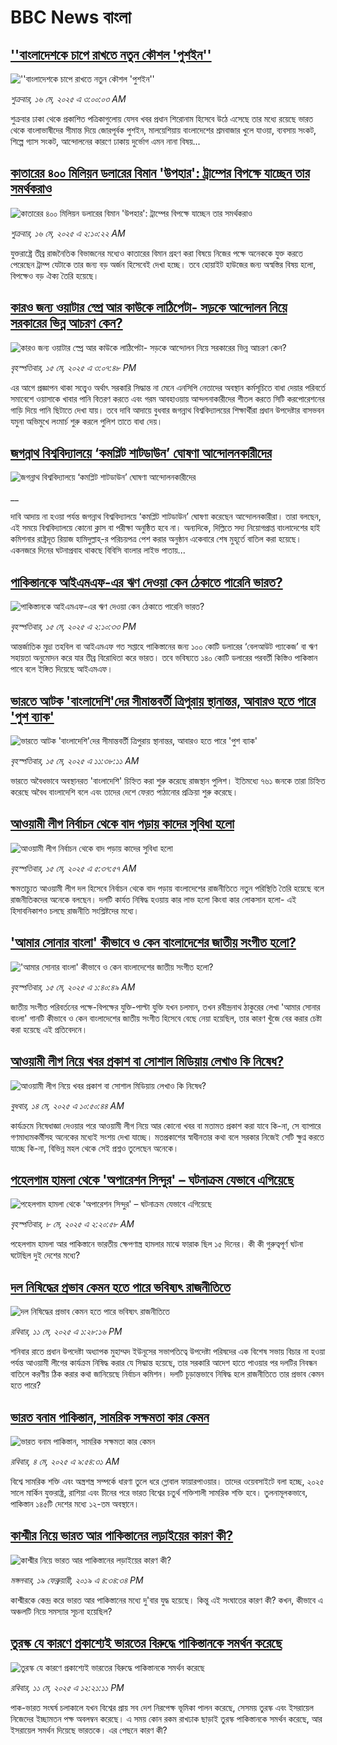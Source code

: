 # BBC News বাংলা## [''বাংলাদেশকে চাপে রাখতে নতুন কৌশল 'পুশইন''](https://www.bbc.com/bengali/articles/ce39l58d4exo?at_campaign=githubrss)![''বাংলাদেশকে চাপে রাখতে নতুন কৌশল 'পুশইন''](https://ichef.bbci.co.uk/ace/standard/240/cpsprodpb/1b18/live/93ce6050-3200-11f0-b33d-476c0569fbbf.jpg)_শুক্রবার, ১৬ মে, ২০২৫ এ ৩:০০:০৩ AM_শুক্রবার ঢাকা থেকে প্রকাশিত পত্রিকাগুলোয় যেসব খবর প্রধান শিরোনাম হিসেবে উঠে এসেছে তার মধ্যে রয়েছে ভারত থেকে বাংলাভাষীদের সীমান্ত দিয়ে জোরপূর্বক পুশইন, মালয়েশিয়ায় বাংলাদেশের শ্রমবাজার খুলে যাওয়া, ব্যবসায় সংকট, শিল্পে গ্যাস সংকট, আন্দোলনের কারণে ঢাকায় দুর্ভোগ এমন নানা বিষয়...## [কাতারের ৪০০ মিলিয়ন ডলারের বিমান 'উপহার': ট্রাম্পের বিপক্ষে যাচ্ছেন তার সমর্থকরাও](https://www.bbc.com/bengali/articles/c23mngzjne4o?at_campaign=githubrss)![কাতারের ৪০০ মিলিয়ন ডলারের বিমান 'উপহার': ট্রাম্পের বিপক্ষে যাচ্ছেন তার সমর্থকরাও](https://ichef.bbci.co.uk/ace/standard/240/cpsprodpb/9774/live/257b35a0-31a2-11f0-8947-7d6241f9fce9.jpg)_শুক্রবার, ১৬ মে, ২০২৫ এ ২:১০:২২ AM_যুক্তরাষ্ট্রে তীব্র রাজনৈতিক বিভাজনের মধ্যেও কাতারের বিমান গ্রহণ করা বিষয়ে নিজের পক্ষে অনেককে যুক্ত করতে পেরেছেন ট্রাম্প যেটাকে তার জন্য বড় অর্জন হিসেবেই দেখা হচ্ছে। তবে হোয়াইট হাউজের জন্য অস্বস্তির বিষয় হলো, বিপক্ষেও বড় ঐক্য তৈরি হয়েছে।## [কারও জন্য ওয়াটার স্প্রে আর কাউকে লাঠিপেটা- সড়কে আন্দোলন নিয়ে সরকারের ভিন্ন আচরণ কেন?](https://www.bbc.com/bengali/articles/c3v5pw5rq23o?at_campaign=githubrss)![কারও জন্য ওয়াটার স্প্রে আর কাউকে লাঠিপেটা- সড়কে আন্দোলন নিয়ে সরকারের ভিন্ন আচরণ কেন?](https://ichef.bbci.co.uk/ace/standard/240/cpsprodpb/8f2b/live/ac78e6d0-3173-11f0-8fe4-175a817b5a2f.jpg)_বৃহস্পতিবার, ১৫ মে, ২০২৫ এ ৩:০৭:৪৮ PM_এর আগে প্রজ্ঞাপন থাকা সত্ত্বেও অর্থাৎ সরকারি সিদ্ধান্ত না মেনে এনসিপি নেতাদের অবস্থান কর্মসূচিতে বাধা দেয়ার পরিবর্তে সমাবেশে ওয়াসাকে খাবার পানি বিতরণ করতে এবং গরম আবহাওয়ায় আন্দলনাকারীদের শীতল করতে সিটি করপোরেশনের গাড়ি দিয়ে পানি ছিটাতে দেখা যায়। তবে দাবি আদায়ে বুধবার জগন্নাথ বিশ্ববিদ্যালয়ের শিক্ষার্থীরা প্রধান উপদেষ্টার বাসভবন যমুনা অভিমুখে লংমার্চ শুরু করলে পুলিশ তাতে বাধা দেয়।## [জগন্নাথ বিশ্ববিদ্যালয়ে ‘কমপ্লিট শাটডাউন’ ঘোষণা আন্দোলনকারীদের](https://www.bbc.co.uk/bengali/live/cj428v0nwe8t?at_campaign=githubrss)![জগন্নাথ বিশ্ববিদ্যালয়ে ‘কমপ্লিট শাটডাউন’ ঘোষণা আন্দোলনকারীদের](https://ichef.bbci.co.uk/ace/standard/240/cpsprodpb/2f55/live/aee10b30-3189-11f0-8519-3b5a01ebe413.jpg)__দাবি আদায় না হওয়া পর্যন্ত জগন্নাথ বিশ্ববিদ্যালয়ে ‘কমপ্লিট শাটডাউন’ ঘোষণা করেছেন আন্দোলনকারীরা। তারা বলছেন, এই সময়ে বিশ্ববিদ্যালয়ে কোনো ক্লাস বা পরীক্ষা অনুষ্ঠিত হবে না। অন্যদিকে, দিল্লিতে সদ্য নিয়োগপ্রাপ্ত বাংলাদেশের হাই কমিশনার রাষ্ট্রদূত রিয়াজ হামিদুল্লাহ্-র পরিচয়পত্র পেশ করার অনুষ্ঠান একেবারে শেষ মুহূর্তে বাতিল করা হয়েছে। একনজরে দিনের ঘটনাপ্রবাহ থাকছে বিবিসি বাংলার লাইভ পাতায়...## [পাকিস্তানকে আইএমএফ-এর ঋণ দেওয়া কেন ঠেকাতে পারেনি ভারত?](https://www.bbc.com/bengali/articles/cgj822z6yv1o?at_campaign=githubrss)![পাকিস্তানকে আইএমএফ-এর ঋণ দেওয়া কেন ঠেকাতে পারেনি ভারত?](https://ichef.bbci.co.uk/ace/standard/240/cpsprodpb/8ced/live/ab6a5370-3167-11f0-96c3-cf669419a2b0.jpg)_বৃহস্পতিবার, ১৫ মে, ২০২৫ এ ২:১০:৩৩ PM_আন্তর্জাতিক মুদ্রা তহবিল বা আইএমএফ গত সপ্তাহে পাকিস্তানের জন্য ১০০ কোটি ডলারের ‘বেলআউট প্যাকেজ’  বা ঋণ সহায়তা অনুমোদন করে যার তীব্র বিরোধিতা করে ভারত। তবে ভবিষ্যতে ১৪০ কোটি ডলারের পরবর্তী কিস্তিও পাকিস্তান পাবে বলে ইঙ্গিত  দিয়েছে আইএমএফ।## [ভারতে আটক 'বাংলাদেশি'দের সীমান্তবর্তী ত্রিপুরায় স্থানান্তর, আবারও হতে পারে 'পুশ ব্যাক'](https://www.bbc.com/bengali/articles/cq6921e0e83o?at_campaign=githubrss)![ভারতে আটক 'বাংলাদেশি'দের সীমান্তবর্তী ত্রিপুরায় স্থানান্তর, আবারও হতে পারে 'পুশ ব্যাক'](https://ichef.bbci.co.uk/ace/standard/240/cpsprodpb/3db6/live/3968cef0-30d6-11f0-8519-3b5a01ebe413.jpg)_বৃহস্পতিবার, ১৫ মে, ২০২৫ এ ১১:৩৮:১১ AM_ভারতে অবৈধভাবে অবস্থানরত 'বাংলাদেশি' চিহ্নিত করা শুরু করেছে রাজস্থান পুলিশ।  ইতিমধ্যে ৭৬১ জনকে তারা চিহ্নিত করেছে অবৈধ বাংলাদেশি বলে এবং তাদের দেশে ফেরত পাঠানোর প্রক্রিয়া শুরু করেছে।## [আওয়ামী লীগ নির্বাচন থেকে বাদ পড়ায় কাদের সুবিধা হলো](https://www.bbc.com/bengali/articles/cdxk9181n5go?at_campaign=githubrss)![আওয়ামী লীগ নির্বাচন থেকে বাদ পড়ায় কাদের সুবিধা হলো](https://ichef.bbci.co.uk/ace/standard/240/cpsprodpb/3f78/live/0eccb5a0-3110-11f0-8947-7d6241f9fce9.jpg)_বৃহস্পতিবার, ১৫ মে, ২০২৫ এ ৫:৩৭:৫৭ AM_ক্ষমতাচ্যুত আওয়ামী লীগ দল হিসেবে নির্বাচন থেকে বাদ পড়ায় বাংলাদেশের রাজনীতিতে নতুন পরিস্থিতি তৈরি হয়েছে বলে রাজনীতিকদের অনেকে বলছেন। দলটি কার্যত নিষিদ্ধ হওয়ায় কার লাভ হলো কিংবা কার লোকসান হলো- এই হিসাবনিকাশও চলছে রাজনীতি সংশ্লিষ্টদের মধ্যে।## ['আমার সোনার বাংলা' কীভাবে ও কেন বাংলাদেশের জাতীয় সংগীত হলো?](https://www.bbc.com/bengali/articles/c4grpv04p90o?at_campaign=githubrss)!['আমার সোনার বাংলা' কীভাবে ও কেন বাংলাদেশের জাতীয় সংগীত হলো?](https://ichef.bbci.co.uk/ace/standard/240/cpsprodpb/3fb5/live/01bf1740-30c0-11f0-9228-d36f84fd1370.jpg)_বৃহস্পতিবার, ১৫ মে, ২০২৫ এ ১:৪০:৪৯ AM_জাতীয় সংগীত পরিবর্তনের পক্ষে-বিপক্ষের যুক্তি-পাল্টা যুক্তি যখন চলমান, তখন রবীন্দ্রনাথ ঠাকুরের লেখা 'আমার সোনার বাংলা' গানটি কীভাবে ও কেন বাংলাদেশের জাতীয় সংগীত হিসেবে বেছে নেয়া হয়েছিল, তার কারণ খুঁজে বের করার চেষ্টা করা হয়েছে এই প্রতিবেদনে।## [আওয়ামী লীগ নিয়ে খবর প্রকাশ বা সোশাল মিডিয়ায় লেখাও কি নিষেধ?](https://www.bbc.com/bengali/articles/cyvm3epr2zmo?at_campaign=githubrss)![আওয়ামী লীগ নিয়ে খবর প্রকাশ বা সোশাল মিডিয়ায় লেখাও কি নিষেধ?](https://ichef.bbci.co.uk/ace/standard/240/cpsprodpb/0fd1/live/08bb6270-3015-11f0-8947-7d6241f9fce9.jpg)_বুধবার, ১৪ মে, ২০২৫ এ ১০:৫০:৪৪ AM_কার্যক্রমে নিষেধাজ্ঞা দেওয়ার পরে আওয়ামী লীগ নিয়ে আর কোনো খবর বা মতামত প্রকাশ করা যাবে কি-না, সে ব্যাপারে গণমাধ্যমকর্মীসহ অনেকের মধ্যেই সংশয় দেখা যাচ্ছে। মতপ্রকাশের স্বাধীনতার কথা বলে সরকার নিজেই সেটি ক্ষুণ্ন করতে যাচ্ছে কি-না, বিভিন্ন মহল থেকে সেই প্রশ্নও তুলেছেন অনেকে।## [পহেলগাম হামলা থেকে 'অপারেশন সিন্দুর' – ঘটনাক্রম যেভাবে এগিয়েছে](https://www.bbc.com/bengali/articles/c62x2047z1go?at_campaign=githubrss)![পহেলগাম হামলা থেকে 'অপারেশন সিন্দুর' – ঘটনাক্রম যেভাবে এগিয়েছে](https://ichef.bbci.co.uk/ace/standard/240/cpsprodpb/32e4/live/40dcf420-2b47-11f0-b26b-ab62c890638b.jpg)_বৃহস্পতিবার, ৮ মে, ২০২৫ এ ২:২০:৫৮ AM_পহেলগাম হামলা আর পাকিস্তানে ভারতীয় ক্ষেপণাস্ত্র হামলার মাঝে ফারাক ছিল ১৫ দিনের। কী কী গুরুত্বপূর্ণ ঘটনা ঘটেছিল দুই দেশের মধ্যে?## [দল নিষিদ্ধের প্রভাব কেমন হতে পারে ভবিষ্যৎ রাজনীতিতে](https://www.bbc.com/bengali/articles/c8jg74m1ljeo?at_campaign=githubrss)![দল নিষিদ্ধের প্রভাব কেমন হতে পারে ভবিষ্যৎ রাজনীতিতে](https://ichef.bbci.co.uk/ace/standard/240/cpsprodpb/6b01/live/2f3fe910-2e59-11f0-b26b-ab62c890638b.jpg)_রবিবার, ১১ মে, ২০২৫ এ ১:২৮:১৬ PM_শনিবার রাতে প্রধান উপদেষ্টা অধ্যাপক মুহাম্মদ ইউনূসের সভাপতিত্বে উপদেষ্টা পরিষদের এক বিশেষ সভায় বিচার না হওয়া পর্যন্ত আওয়ামী লীগের কার্যক্রম নিষিদ্ধ করার যে সিদ্ধান্ত হয়েছে, তার সরকারি আদেশ হাতে পাওয়ার পর দলটির নিবন্ধন বাতিলে করণীয় ঠিক করার কথা জানিয়েছে নির্বাচন কমিশন। দলটি চূড়ান্তভাবে নিষিদ্ধ হলে রাজনীতিতে তার প্রভাব কেমন হতে পারে?## [ভারত বনাম পাকিস্তান, সামরিক সক্ষমতা কার কেমন ](https://www.bbc.com/bengali/articles/c62gm3y9dl1o?at_campaign=githubrss)![ভারত বনাম পাকিস্তান, সামরিক সক্ষমতা কার কেমন ](https://ichef.bbci.co.uk/ace/standard/240/cpsprodpb/b45e/live/e470bad0-268e-11f0-b26b-ab62c890638b.jpg)_রবিবার, ৪ মে, ২০২৫ এ ৯:৫৪:৩১ AM_বিশ্বে সামরিক শক্তি এবং অস্ত্রশস্ত্র সম্পর্কে ধারণা তুলে ধরে গ্লোবাল ফায়ারপাওয়ার। তাদের ওয়েবসাইটে বলা হচ্ছে, ২০২৫ সালে মার্কিন যুক্তরাষ্ট্র, রাশিয়া এবং চীনের পরে ভারত বিশ্বের চতুর্থ শক্তিশালী সামরিক শক্তি হবে। তুলনামূলকভাবে, পাকিস্তান ১৪৫টি দেশের মধ্যে ১২-তম অবস্থানে।## [কাশ্মীর নিয়ে ভারত আর পাকিস্তানের লড়াইয়ের কারণ কী?](https://www.bbc.com/bengali/news-47292738?at_campaign=githubrss)![কাশ্মীর নিয়ে ভারত আর পাকিস্তানের লড়াইয়ের কারণ কী?](https://ichef.bbci.co.uk/ace/standard/240/cpsprodpb/E2EA/production/_105709085__105648048_hi052329226.jpg)_মঙ্গলবার, ১৯ ফেব্রুয়ারী, ২০১৯ এ ৪:৩৪:৩৪ PM_কাশ্মীরকে কেন্দ্র করে ভারত আর পাকিস্তানের মধ্যে দু'বার যুদ্ধ হয়েছে। কিন্তু এই সংঘাতের কারণ কী? কখন, কীভাবে এ অঞ্চলটি নিয়ে সমস্যার সূচনা হয়েছিল?## [তুরস্ক যে কারণে প্রকাশ্যেই ভারতের বিরুদ্ধে পাকিস্তানকে সমর্থন করেছে](https://www.bbc.com/bengali/articles/cr584g05n0zo?at_campaign=githubrss)![তুরস্ক যে কারণে প্রকাশ্যেই ভারতের বিরুদ্ধে পাকিস্তানকে সমর্থন করেছে](https://ichef.bbci.co.uk/ace/standard/240/cpsprodpb/c1ab/live/967db670-2e5e-11f0-a3dc-77d2fca8f7a5.jpg)_রবিবার, ১১ মে, ২০২৫ এ ১২:২১:১১ PM_পাক-ভারত সংঘর্ষ চলাকালে যখন বিশ্বের প্রায় সব দেশ নিরপেক্ষ ভূমিকা পালন করেছে, সেসময় তুরস্ক এবং ইসরায়েল নিজেদের ইচ্ছামতন পক্ষ অবলম্বন করেছে। এ সময় কোন রকম রাখঢাক ছাড়াই তুরস্ক পাকিস্তানকে সমর্থন করেছে, আর ইসরায়েল সমর্থন দিয়েছে ভারতকে। এর পেছনে কারণ কী?